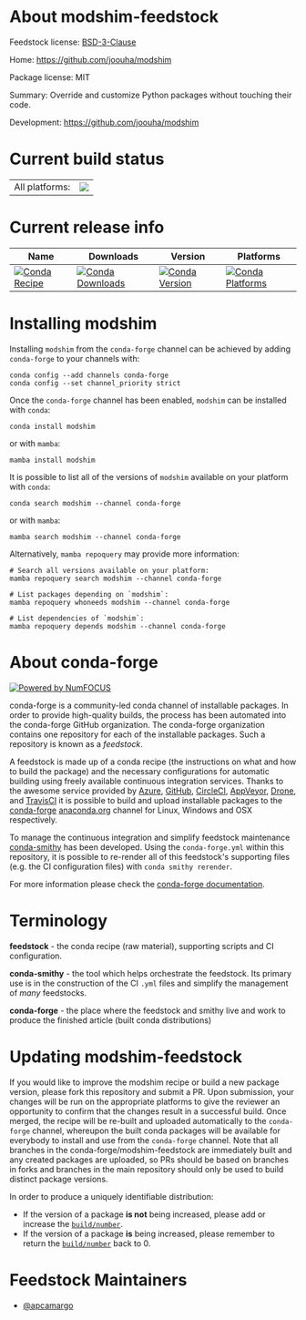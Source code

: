 About modshim-feedstock
=======================

Feedstock license: [BSD-3-Clause](https://github.com/conda-forge/modshim-feedstock/blob/main/LICENSE.txt)

Home: https://github.com/joouha/modshim

Package license: MIT

Summary: Override and customize Python packages without touching their code.

Development: https://github.com/joouha/modshim

Current build status
====================


<table><tr><td>All platforms:</td>
    <td>
      <a href="https://dev.azure.com/conda-forge/feedstock-builds/_build/latest?definitionId=25258&branchName=main">
        <img src="https://dev.azure.com/conda-forge/feedstock-builds/_apis/build/status/modshim-feedstock?branchName=main">
      </a>
    </td>
  </tr>
</table>

Current release info
====================

| Name | Downloads | Version | Platforms |
| --- | --- | --- | --- |
| [![Conda Recipe](https://img.shields.io/badge/recipe-modshim-green.svg)](https://anaconda.org/conda-forge/modshim) | [![Conda Downloads](https://img.shields.io/conda/dn/conda-forge/modshim.svg)](https://anaconda.org/conda-forge/modshim) | [![Conda Version](https://img.shields.io/conda/vn/conda-forge/modshim.svg)](https://anaconda.org/conda-forge/modshim) | [![Conda Platforms](https://img.shields.io/conda/pn/conda-forge/modshim.svg)](https://anaconda.org/conda-forge/modshim) |

Installing modshim
==================

Installing `modshim` from the `conda-forge` channel can be achieved by adding `conda-forge` to your channels with:

```
conda config --add channels conda-forge
conda config --set channel_priority strict
```

Once the `conda-forge` channel has been enabled, `modshim` can be installed with `conda`:

```
conda install modshim
```

or with `mamba`:

```
mamba install modshim
```

It is possible to list all of the versions of `modshim` available on your platform with `conda`:

```
conda search modshim --channel conda-forge
```

or with `mamba`:

```
mamba search modshim --channel conda-forge
```

Alternatively, `mamba repoquery` may provide more information:

```
# Search all versions available on your platform:
mamba repoquery search modshim --channel conda-forge

# List packages depending on `modshim`:
mamba repoquery whoneeds modshim --channel conda-forge

# List dependencies of `modshim`:
mamba repoquery depends modshim --channel conda-forge
```


About conda-forge
=================

[![Powered by
NumFOCUS](https://img.shields.io/badge/powered%20by-NumFOCUS-orange.svg?style=flat&colorA=E1523D&colorB=007D8A)](https://numfocus.org)

conda-forge is a community-led conda channel of installable packages.
In order to provide high-quality builds, the process has been automated into the
conda-forge GitHub organization. The conda-forge organization contains one repository
for each of the installable packages. Such a repository is known as a *feedstock*.

A feedstock is made up of a conda recipe (the instructions on what and how to build
the package) and the necessary configurations for automatic building using freely
available continuous integration services. Thanks to the awesome service provided by
[Azure](https://azure.microsoft.com/en-us/services/devops/), [GitHub](https://github.com/),
[CircleCI](https://circleci.com/), [AppVeyor](https://www.appveyor.com/),
[Drone](https://cloud.drone.io/welcome), and [TravisCI](https://travis-ci.com/)
it is possible to build and upload installable packages to the
[conda-forge](https://anaconda.org/conda-forge) [anaconda.org](https://anaconda.org/)
channel for Linux, Windows and OSX respectively.

To manage the continuous integration and simplify feedstock maintenance
[conda-smithy](https://github.com/conda-forge/conda-smithy) has been developed.
Using the ``conda-forge.yml`` within this repository, it is possible to re-render all of
this feedstock's supporting files (e.g. the CI configuration files) with ``conda smithy rerender``.

For more information please check the [conda-forge documentation](https://conda-forge.org/docs/).

Terminology
===========

**feedstock** - the conda recipe (raw material), supporting scripts and CI configuration.

**conda-smithy** - the tool which helps orchestrate the feedstock.
                   Its primary use is in the construction of the CI ``.yml`` files
                   and simplify the management of *many* feedstocks.

**conda-forge** - the place where the feedstock and smithy live and work to
                  produce the finished article (built conda distributions)


Updating modshim-feedstock
==========================

If you would like to improve the modshim recipe or build a new
package version, please fork this repository and submit a PR. Upon submission,
your changes will be run on the appropriate platforms to give the reviewer an
opportunity to confirm that the changes result in a successful build. Once
merged, the recipe will be re-built and uploaded automatically to the
`conda-forge` channel, whereupon the built conda packages will be available for
everybody to install and use from the `conda-forge` channel.
Note that all branches in the conda-forge/modshim-feedstock are
immediately built and any created packages are uploaded, so PRs should be based
on branches in forks and branches in the main repository should only be used to
build distinct package versions.

In order to produce a uniquely identifiable distribution:
 * If the version of a package **is not** being increased, please add or increase
   the [``build/number``](https://docs.conda.io/projects/conda-build/en/latest/resources/define-metadata.html#build-number-and-string).
 * If the version of a package **is** being increased, please remember to return
   the [``build/number``](https://docs.conda.io/projects/conda-build/en/latest/resources/define-metadata.html#build-number-and-string)
   back to 0.

Feedstock Maintainers
=====================

* [@apcamargo](https://github.com/apcamargo/)

